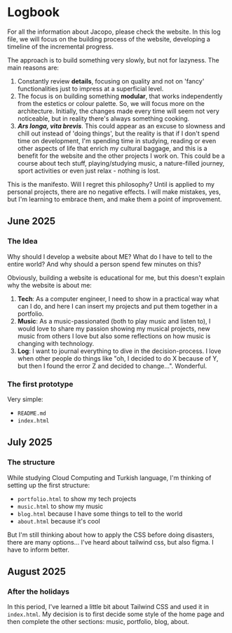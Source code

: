 # Logbook

For all the information about Jacopo, please check the website. In this log file, we will focus on the building process of the website, developing a timeline of the incremental progress. 

The approach is to build something very slowly, but not for lazyness. 
The main reasons are:
1. Constantly review **details**, focusing on quality and not on 'fancy' functionalities just to impress at a superficial level.
2. The focus is on building something **modular**, that works independently from the estetics or colour palette. So, we will focus more on the architecture. Initially, the changes made every time will seem not very noticeable, but in reality there's always something cooking.
3. ***Ars longa, vita brevis***. This could appear as an excuse to slowness and chill out instead of 'doing things', but the reality is that if I don't spend time on development, I'm spending time in studying, reading or even other aspects of life that enrich my cultural baggage, and this is a benefit for the website and the other projects I work on. This could be a course about tech stuff, playing/studying music, a nature-filled journey, sport activities or even just relax - nothing is lost.

This is the manifesto. Will I regret this philosophy? Until is applied to my personal projects, there are no negative effects. I will make mistakes, yes, but I'm learning to embrace them, and make them a point of improvement.

## June 2025

### The Idea
Why should I develop a website about ME? What do I have to tell to the entire world? And why should a person spend few minutes on this?

Obviously, building a website is educational for me, but this doesn't explain why the website is about me:
1. **Tech**: As a computer engineer, I need to show in a practical way what can I do, and here I can insert my projects and put them together in a portfolio.
2. **Music**: As a music-passionated (both to play music and listen to), I would love to share my passion showing my musical projects, new music from others I love but also some reflections on how music is changing with technology.
3. **Log**: I want to journal everything to dive in the decision-process. I love when other people do things like "oh, I decided to do X because of Y, but then I found the error Z and decided to change...". Wonderful.

### The first prototype
Very simple: 
- `README.md`
- `index.html`
  
## July 2025
  
### The structure
While studying Cloud Computing and Turkish language, I'm thinking of setting up the first structure:
- `portfolio.html` to show my tech projects
- `music.html` to show my music
- `blog.html` because I have some things to tell to the world
- `about.html` because it's cool

But I'm still thinking about how to apply the CSS before doing disasters, there are many options... I've heard about tailwind css, but also figma. I have to inform better.


## August 2025

### After the holidays
In this period, I've learned a little bit about Tailwind CSS and used it in `index.html`. My decision is to first decide some style of the home page and then complete the other sections: music, portfolio, blog, about.